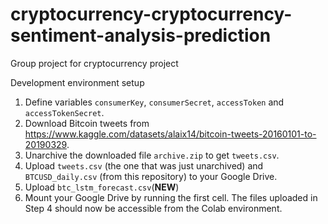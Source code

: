 # cryptocurrency-cryptocurrency-sentiment-analysis-prediction
Group project for cryptocurrency project

Development environment setup
1. Define variables `consumerKey`, `consumerSecret`, `accessToken` and `accessTokenSecret`.
2. Download Bitcoin tweets from https://www.kaggle.com/datasets/alaix14/bitcoin-tweets-20160101-to-20190329.
3. Unarchive the downloaded file `archive.zip` to get `tweets.csv`.
4. Upload `tweets.csv` (the one that was just unarchived) and `BTCUSD_daily.csv` (from this repository) to your Google Drive.
5. Upload `btc_lstm_forecast.csv`(**NEW**)
6. Mount your Google Drive by running the first cell. The files uploaded in Step 4 should now be accessible from the Colab environment.
